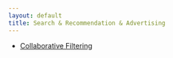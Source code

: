 ```yaml
---
layout: default
title: Search & Recommendation & Advertising
---
```


- [Collaborative Filtering](./Ch1_CF.html)

